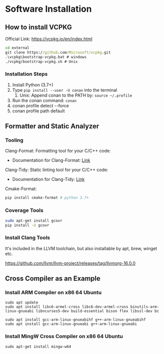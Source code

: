 # Software Installation

## How to install VCPKG

Official Link: <https://vcpkg.io/en/index.html>

```cmd
cd external
git clone https://github.com/Microsoft/vcpkg.git
.\vcpkg\bootstrap-vcpkg.bat # windows
./vcpkg/bootstrap-vcpkg.sh # Unix
```

### Installation Steps

1. Install Python (3.7+)
2. Type ``pip install --user -U conan`` into the terminal
   1. Unix: Append conan to the PATH by: ``source ~/.profile``
3. Run the conan command: ``conan``
4. conan profile detect --force
5. conan profile path default

## Formatter and Static Analyzer

### Tooling

Clang-Format: Formatting tool for your C/C++ code:

- Documentation for Clang-Format: [Link](https://clang.llvm.org/docs/ClangFormat.html)

Clang-Tidy: Static linting tool for your C/C++ code:

- Documentation for Clang-Tidy: [Link](https://clang.llvm.org/extra/clang-tidy/)

Cmake-Format:

```bash
pip install cmake-format # python 3.7+
```

### Coverage Tools

```bash
sudo apt-get install gcovr
pip install -U gcovr
```

### Install Clang Tools

It's included in the LLVM toolchain, but also installable by apt, brew, winget etc.

https://github.com/llvm/llvm-project/releases/tag/llvmorg-16.0.0

## Cross Compiler as an Example

### Install ARM Compiler on x86 64 Ubuntu

```shell
sudo apt update
sudo apt install libc6-armel-cross libc6-dev-armel-cross binutils-arm-linux-gnueabi libncurses5-dev build-essential bison flex libssl-dev bc

sudo apt install gcc-arm-linux-gnueabihf g++-arm-linux-gnueabihf
sudo apt install gcc-arm-linux-gnueabi g++-arm-linux-gnueabi
```

### Install MingW Cross Compiler on x86 64 Ubuntu

```shell
sudo apt-get install mingw-w64
```
